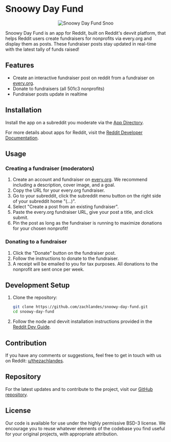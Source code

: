 # Snoowy Day Fund

<p align="center">
  <img src="https://raw.githubusercontent.com/zachlandes/snoowy-day-fund/main/
assets/snoowy_small.png" alt="Snoowy Day Fund Snoo">
</p>

Snoowy Day Fund is an app for Reddit, built on Reddit's devvit platform, that helps Reddit users create fundraisers for nonprofits via every.org and display them as posts. These fundraiser posts stay updated in real-time with the latest tally of funds raised!

## Features

- Create an interactive fundraiser post on reddit from a fundraiser on [every.org](https://every.org).
- Donate to fundraisers (all 501c3 nonprofits)
- Fundraiser posts update in realtime

## Installation

Install the app on a subreddit you moderate via the [App Directory](https://developers.reddit.com/apps/snoowy-day-fund).

For more details about apps for Reddit, visit the [Reddit Developer Documentation](https://developers.reddit.com/docs/next/mod_resources).

## Usage

### Creating a fundraiser (moderators)

1. Create an account and fundraiser on [every.org](https://every.org). We recommend including a description, cover image, and a goal.
2. Copy the URL for your every.org fundraiser.
3. Go to your subreddit, click the subreddit menu button on the right side of your subreddit home "(...)".
4. Select "Create a post from an existing fundraiser".
5. Paste the every.org fundraiser URL, give your post a title, and click submit.
6. Pin the post as long as the fundraiser is running to maximize donations for your chosen nonprofit!

### Donating to a fundraiser

1. Click the "Donate" button on the fundraiser post.
2. Follow the instructions to donate to the fundraiser.
3. A receipt will be emailed to you for tax purposes. All donations to the nonprofit are sent once per week.

## Development Setup

1. Clone the repository:
    ```sh
    git clone https://github.com/zachlandes/snoowy-day-fund.git
    cd snoowy-day-fund
    ```

2. Follow the node and devvit installation instructions provided in the [Reddit Dev Guide](https://developers.reddit.com/docs/next/dev_guide).

## Contribution

If you have any comments or suggestions, feel free to get in touch with us on Reddit: [u/thezachlandes](https://www.reddit.com/user/thezachlandes).

## Repository

For the latest updates and to contribute to the project, visit our [GitHub repository](https://github.com/zachlandes/snoowy-day-fund/tree/main).

## License

Our code is available for use under the highly permissive BSD-3 license. We encourage you to reuse whatever elements of the codebase you find useful for your original projects, with appropriate attribution.